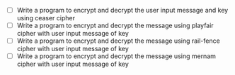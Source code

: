 - [ ] Write a program to encrypt and decrypt the user input message and key using ceaser cipher
- [ ] Write a program to encrypt and decrypt the message using playfair cipher with user input message of key
- [ ] Write a program to encrypt and decrypt the message using rail-fence cipher with user input message of key
- [ ] Write a program to encrypt and decrypt the message using mernam cipher with user input message of key